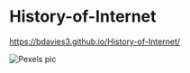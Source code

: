 # History-of-Internet

https://bdavies3.github.io/History-of-Internet/



![Pexels pic](docs/images/pexels-markus-spiske-1089438.jpg)


